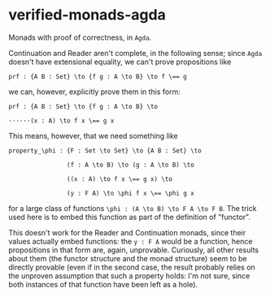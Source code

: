# verified-monads-agda
Monads with proof of correctness, in `Agda`.

Continuation and Reader aren't complete, in the following sense; since `Agda` doesn't have extensional equality, we can't prove propositions like

`prf : {A B : Set} \to {f g : A \to B} \to f \== g`

we can, however, explicitly prove them in this form:

`prf : {A B : Set} \to {f g : A \to B} \to`

`······(x : A) \to f x \== g x`

This means, however, that we need something like

`property_\phi : {F : Set \to Set} \to {A B : Set} \to`

`                (f : A \to B) \to (g : A \to B) \to`

`                ((x : A) \to f x \== g x) \to`

`                (y : F A) \to \phi f x \== \phi g x`
				 
for a large class of functions `\phi : (A \to B) \to F A \to F B`.
The trick used here is to embed this function as part of the definition of "functor".

This doesn't work for the Reader and Continuation monads, since their values actually embed functions: the `y : F A` would be a function, hence propositions in that form are, again, unprovable. Curiously, all other results about them (the functor structure and the monad structure) seem to be directly provable (even if in the second case, the result probably relies on the unproven assumption that such a property holds: I'm not sure, since both instances of that function
have been left as a hole).

